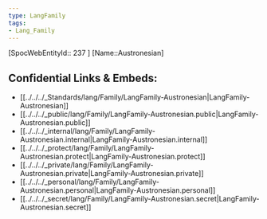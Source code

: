 ```yaml
---
type: LangFamily
tags: 
- Lang_Family
---
```

[SpocWebEntityId:: 237 ]
[Name::Austronesian]



## Confidential Links & Embeds: 
- [[../../../_Standards/lang/Family/LangFamily-Austronesian|LangFamily-Austronesian]] 
- [[../../../_public/lang/Family/LangFamily-Austronesian.public|LangFamily-Austronesian.public]] 
- [[../../../_internal/lang/Family/LangFamily-Austronesian.internal|LangFamily-Austronesian.internal]] 
- [[../../../_protect/lang/Family/LangFamily-Austronesian.protect|LangFamily-Austronesian.protect]] 
- [[../../../_private/lang/Family/LangFamily-Austronesian.private|LangFamily-Austronesian.private]] 
- [[../../../_personal/lang/Family/LangFamily-Austronesian.personal|LangFamily-Austronesian.personal]] 
- [[../../../_secret/lang/Family/LangFamily-Austronesian.secret|LangFamily-Austronesian.secret]] 
